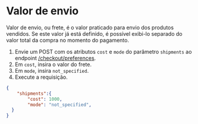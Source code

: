 # Valor de envio

Valor de envio, ou frete, é o valor praticado para envio dos produtos vendidos. Se este valor já está definido, é possível exibi-lo separado do valor total da compra no momento do pagamento.

1. Envie um POST com os atributos `cost` e `mode` do parâmetro `shipments` ao endpoint [/checkout/preferences](/developers/pt/reference/preferences/_checkout_preferences/post).
2. Em `cost`,  insira o valor do frete.
3. Em `mode`, insira `not_specified`.
4. Execute a requisição.

```json
{
    "shipments":{
        "cost": 1000,
        "mode": "not_specified",
  }
}
```